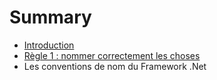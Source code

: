 # Summary

* [Introduction](README.md)
* [Règle 1 : nommer correctement les choses](NameThingsCorrectly/README.md)
* Les conventions de nom du Framework .Net

